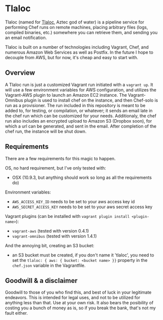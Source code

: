 # Tlaloc

Tlaloc (named for [Tlaloc](http://en.wikipedia.org/wiki/Tlaloc), Aztec god of water) is a pipeline service for performing Chef runs on remote machines, placing arbitrary files (logs, compiled binaries, etc.) somewhere you can retrieve them, and sending you an email notification.

Tlaloc is built on a number of technologies including Vagrant, Chef, and numerous Amazon Web Services as well as Postfix. In the future I hope to decouple from AWS, but for now, it's cheap and easy to start with.

## Overview

[//]: # (TODO add Dropbox support)

A Tlaloc run is just a customized Vagrant run initiated with a `vagrant up`. It will use a few environment variables for AWS configuration, and utilizes the Vagrant-AWS plugin to launch an Amazon EC2 instance. The Vagrant-Omnibus plugin is used to install chef on the instance, and then Chef-solo is run as a provisioner. The run included in this repository is meant to be added to, for testing, or compilation, or whatever; it sends an email late in the chef run which can be customized for your needs. Additionaly, the chef run also includes an encrypted upload to Amazon S3 (Dropbox soon), for which a url can be generated, and sent in the email. After completion of the chef run, the instance will be shut down.

## Requirements

There are a few requirements for this magic to happen.

OS, no hard requirement, but I've only tested with:

- OSX (10.9.3, but anything should work so long as all the requirements do)

Environment variables:

- `AWS_ACCESS_KEY_ID` needs to be set to your aws access key id
- `AWS_SECRET_ACCESS_KEY` needs to be set to your aws secret access key

Vagrant plugins (can be installed with `vagrant plugin install <plugin-name>`):

- `vagrant-aws` (tested with version 0.4.1)
- `vagrant-omnibus` (tested with version 1.4.1)

[//]: # (TODO Make less annoying. Maybe with Dropbox)

And the annoying bit, creating an S3 bucket:

- an S3 bucket must be created, if you don't name it 'tlaloc', you need to set the `tlaloc: { aws: { bucket: <bucket name> }}` property in the `chef.json` variable in the Vagrantfile.

## Goodwill & a disclaimer

Goodwill to those of you who find this, and best of luck in your legitimate endeavors. This is intended for legal uses, and not to be utilized for anything less than that. Use at your own risk. It also bears the posibility of costing you a bunch of money as is, so if you break the bank, that's not my fault either.
